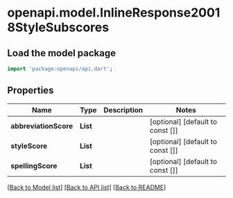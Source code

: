 # openapi.model.InlineResponse20018StyleSubscores

## Load the model package
```dart
import 'package:openapi/api.dart';
```

## Properties
Name | Type | Description | Notes
------------ | ------------- | ------------- | -------------
**abbreviationScore** | **List<int>** |  | [optional] [default to const []]
**styleScore** | **List<int>** |  | [optional] [default to const []]
**spellingScore** | **List<int>** |  | [optional] [default to const []]

[[Back to Model list]](../README.md#documentation-for-models) [[Back to API list]](../README.md#documentation-for-api-endpoints) [[Back to README]](../README.md)


